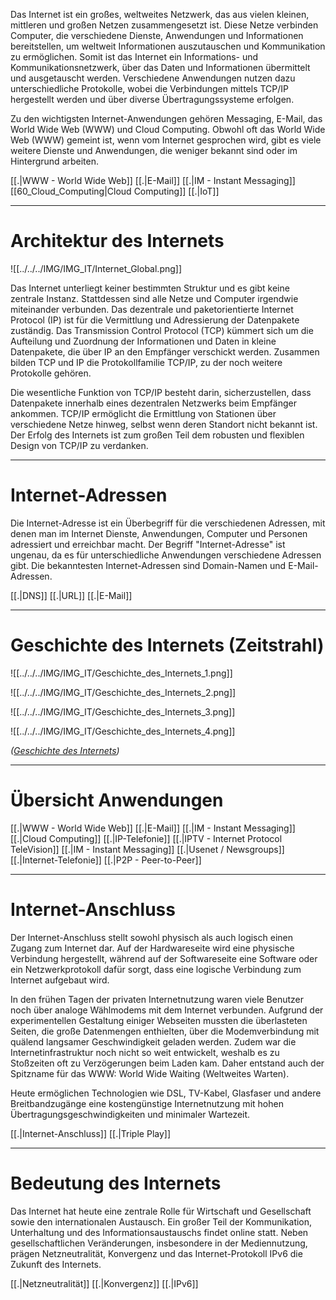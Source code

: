 Das Internet ist ein großes, weltweites Netzwerk, das aus vielen kleinen, mittleren und großen Netzen zusammengesetzt ist. Diese Netze verbinden Computer, die verschiedene Dienste, Anwendungen und Informationen bereitstellen, um weltweit Informationen auszutauschen und Kommunikation zu ermöglichen. Somit ist das Internet ein Informations- und Kommunikationsnetzwerk, über das Daten und Informationen übermittelt und ausgetauscht werden. Verschiedene Anwendungen nutzen dazu unterschiedliche Protokolle, wobei die Verbindungen mittels TCP/IP hergestellt werden und über diverse Übertragungssysteme erfolgen.

Zu den wichtigsten Internet-Anwendungen gehören Messaging, E-Mail, das World Wide Web (WWW) und Cloud Computing. Obwohl oft das World Wide Web (WWW) gemeint ist, wenn vom Internet gesprochen wird, gibt es viele weitere Dienste und Anwendungen, die weniger bekannt sind oder im Hintergrund arbeiten.

[[.\|WWW - World Wide Web]]
[[.\|E-Mail]]
[[.\|IM - Instant Messaging]]
[[60_Cloud_Computing|Cloud Computing]]
[[.\|IoT]]

---

# Architektur des Internets

![[../../../IMG/IMG_IT/Internet_Global.png]]

Das Internet unterliegt keiner bestimmten Struktur und es gibt keine zentrale Instanz. Stattdessen sind alle Netze und Computer irgendwie miteinander verbunden. Das dezentrale und paketorientierte Internet Protocol (IP) ist für die Vermittlung und Adressierung der Datenpakete zuständig. Das Transmission Control Protocol (TCP) kümmert sich um die Aufteilung und Zuordnung der Informationen und Daten in kleine Datenpakete, die über IP an den Empfänger verschickt werden. Zusammen bilden TCP und IP die Protokollfamilie TCP/IP, zu der noch weitere Protokolle gehören.

Die wesentliche Funktion von TCP/IP besteht darin, sicherzustellen, dass Datenpakete innerhalb eines dezentralen Netzwerks beim Empfänger ankommen. TCP/IP ermöglicht die Ermittlung von Stationen über verschiedene Netze hinweg, selbst wenn deren Standort nicht bekannt ist. Der Erfolg des Internets ist zum großen Teil dem robusten und flexiblen Design von TCP/IP zu verdanken.

---

# Internet-Adressen
Die Internet-Adresse ist ein Überbegriff für die verschiedenen Adressen, mit denen man im Internet Dienste, Anwendungen, Computer und Personen adressiert und erreichbar macht. Der Begriff "Internet-Adresse" ist ungenau, da es für unterschiedliche Anwendungen verschiedene Adressen gibt. Die bekanntesten Internet-Adressen sind Domain-Namen und E-Mail-Adressen.

[[.\|DNS]]
[[.\|URL]]
[[.\|E-Mail]]

---

# Geschichte des Internets (Zeitstrahl)

![[../../../IMG/IMG_IT/Geschichte_des_Internets_1.png]]

![[../../../IMG/IMG_IT/Geschichte_des_Internets_2.png]]

![[../../../IMG/IMG_IT/Geschichte_des_Internets_3.png]]

![[../../../IMG/IMG_IT/Geschichte_des_Internets_4.png]]

_([Geschichte des Internets](https://www.fonial.de/wissen/begriff/geschichte-des-internets/))_

---

# Übersicht Anwendungen

[[.\|WWW - World Wide Web]]
[[.\|E-Mail]]
[[.\|IM - Instant Messaging]]
[[.\|Cloud Computing]]
[[.\|IP-Telefonie]]
[[.\|IPTV - Internet Protocol TeleVision]]
[[.\|IM - Instant Messaging]]
[[.\|Usenet / Newsgroups]]
[[.\|Internet-Telefonie]]
[[.\|P2P - Peer-to-Peer]]

---

# Internet-Anschluss
Der Internet-Anschluss stellt sowohl physisch als auch logisch einen Zugang zum Internet dar. Auf der Hardwareseite wird eine physische Verbindung hergestellt, während auf der Softwareseite eine Software oder ein Netzwerkprotokoll dafür sorgt, dass eine logische Verbindung zum Internet aufgebaut wird.

In den frühen Tagen der privaten Internetnutzung waren viele Benutzer noch über analoge Wählmodems mit dem Internet verbunden. Aufgrund der experimentellen Gestaltung einiger Webseiten mussten die überlasteten Seiten, die große Datenmengen enthielten, über die Modemverbindung mit quälend langsamer Geschwindigkeit geladen werden. Zudem war die Internetinfrastruktur noch nicht so weit entwickelt, weshalb es zu Stoßzeiten oft zu Verzögerungen beim Laden kam. Daher entstand auch der Spitzname für das WWW: World Wide Waiting (Weltweites Warten).

Heute ermöglichen Technologien wie DSL, TV-Kabel, Glasfaser und andere Breitbandzugänge eine kostengünstige Internetnutzung mit hohen Übertragungsgeschwindigkeiten und minimaler Wartezeit.

[[.\|Internet-Anschluss]]
[[.\|Triple Play]]

---

# Bedeutung des Internets
Das Internet hat heute eine zentrale Rolle für Wirtschaft und Gesellschaft sowie den internationalen Austausch. Ein großer Teil der Kommunikation, Unterhaltung und des Informationsaustauschs findet online statt. Neben gesellschaftlichen Veränderungen, insbesondere in der Mediennutzung, prägen Netzneutralität, Konvergenz und das Internet-Protokoll IPv6 die Zukunft des Internets.

[[.\|Netzneutralität]]
[[.\|Konvergenz]]
[[.\|IPv6]]
